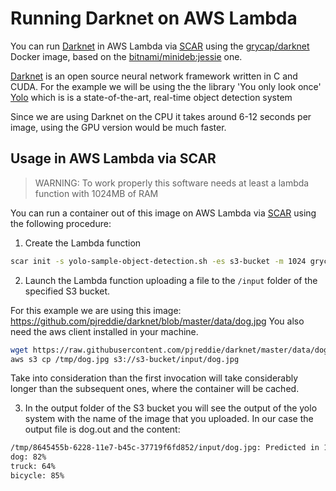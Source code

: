 # Running Darknet on AWS Lambda

You can run [Darknet](https://pjreddie.com/darknet) in AWS Lambda via [SCAR](https://github.com/grycap/scar) using the [grycap/darknet](https://hub.docker.com/r/grycap/darknet/) Docker image, based on the [bitnami/minideb:jessie](https://hub.docker.com/r/bitnami/minideb/) one.

[Darknet](https://pjreddie.com/darknet) is an open source neural network framework written in C and CUDA. For the example we will be using the the library 'You only look once' [Yolo](https://pjreddie.com/darknet/yolo/) which is  is a state-of-the-art, real-time object detection system

Since we are using Darknet on the CPU it takes around 6-12 seconds per image, using the GPU version would be much faster.

## Usage in AWS Lambda via SCAR

> WARNING:  To work properly this software needs at least a lambda function with 1024MB of RAM

You can run a container out of this image on AWS Lambda via [SCAR](https://github.com/grycap/scar) using the following procedure:

1. Create the Lambda function

```sh
scar init -s yolo-sample-object-detection.sh -es s3-bucket -m 1024 grycap/darknet
```

2. Launch the Lambda function uploading a file to the `/input` folder of the specified S3 bucket.

For this example we are using this image: https://github.com/pjreddie/darknet/blob/master/data/dog.jpg
You also need the aws client installed in your machine.

```sh
wget https://raw.githubusercontent.com/pjreddie/darknet/master/data/dog.jpg -O /tmp/dog.jpg
aws s3 cp /tmp/dog.jpg s3://s3-bucket/input/dog.jpg
```

Take into consideration than the first invocation will take considerably longer than the subsequent ones, where the container will be cached.

3. In the output folder of the S3 bucket you will see the output of the yolo system with the name of the image that you uploaded.
In our case the output file is dog.out and the content:

```sh
/tmp/8645455b-6228-11e7-b45c-37719f6fd852/input/dog.jpg: Predicted in 18.879135 seconds.
dog: 82%
truck: 64%
bicycle: 85%
```
